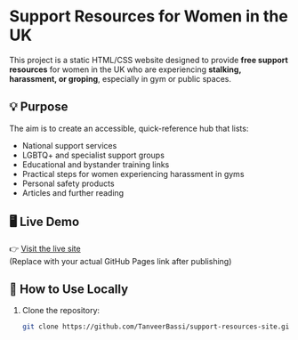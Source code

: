 # Support Resources for Women in the UK

This project is a static HTML/CSS website designed to provide **free support resources** for women in the UK who are experiencing **stalking, harassment, or groping**, especially in gym or public spaces.

## 💡 Purpose

The aim is to create an accessible, quick-reference hub that lists:
- National support services
- LGBTQ+ and specialist support groups
- Educational and bystander training links
- Practical steps for women experiencing harassment in gyms
- Personal safety products
- Articles and further reading

## 🖥️ Live Demo

👉 [Visit the live site](https://yourusername.github.io/support-resources-site)  
(Replace with your actual GitHub Pages link after publishing)

## 🚀 How to Use Locally

1. Clone the repository:
   ```bash
   git clone https://github.com/TanveerBassi/support-resources-site.git
